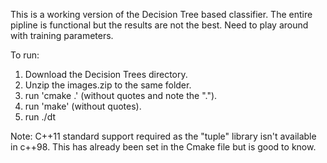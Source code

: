 This is a working version of the Decision Tree based classifier. The entire pipline is functional but the results are not the best. Need to play around with training parameters.

To run:

1. Download the Decision Trees directory.
2. Unzip the images.zip to the same folder.
3. run 'cmake .' (without quotes and note the ".").
4. run 'make' (without quotes).
5. run ./dt

Note: C++11 standard support required as the "tuple" library isn't available in c++98. This has already been set in the Cmake file but is good to know. 
